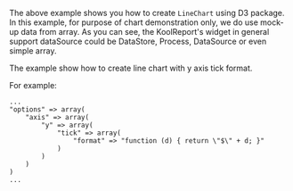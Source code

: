 The above example shows you how to create `LineChart` using D3 package. In this example, for purpose of chart demonstration only, we do use mock-up data from array. As you can see, the KoolReport's widget in general support dataSource could be DataStore, Process, DataSource or even simple array.

The example show how to create line chart with y axis tick format.

For example:

    ...
    "options" => array(
        "axis" => array(
            "y" => array(
                "tick" => array(
                    "format" => "function (d) { return \"$\" + d; }"
                )
            )
        )
    )
    ...